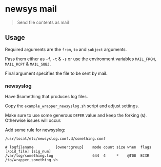 # newsys mail

> Send file contents as mail

## Usage

Required arguments are the `from`, `to` and `subject` arguments.

Pass them either as `-f`, `-t` & `-s` or use the environment variables
`MAIL_FROM`, `MAIL_RCPT` & `MAIL_SUBJ`.

Final argument specifies the file to be sent by mail.

### newsyslog

Have $something that produces log files.

Copy the `example_wrapper_newsyslog.sh` script and adjust settings.

Make sure to use some generous `DEFER` value and keep the forking (`&`).
Otherwise issues will occur.

Add some rule for newsyslog:

`/usr/local/etc/newsyslog.conf.d/something.conf`

```plain
# logfilename          [owner:group]    mode count size when  flags [/pid_file] [sig_num]
/var/log/something.log                  644  4     *    @T00  BCXR  /to/wrapper_something.sh
```
